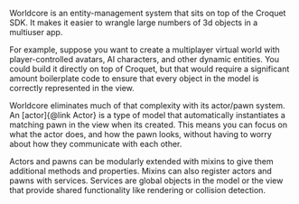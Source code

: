 Worldcore is an entity-management system that sits on top of the Croquet SDK. It makes it easier to wrangle large numbers of 3d objects in a multiuser app.

For example, suppose you want to create a multiplayer virtual world with player-controlled avatars, AI characters, and other dynamic entities. You could build it directly on top of Croquet, but that would require a significant amount boilerplate code to ensure that every object in the model is correctly represented in the view.

Worldcore eliminates much of that complexity with its actor/pawn system. An [actor]{@link Actor} is a type of model that automatically instantiates a matching pawn in the view when its created. This means you can focus on what the actor does, and how the pawn looks, without having to worry about how they communicate with each other.

Actors and pawns can be modularly extended with mixins to give them additional methods and properties. Mixins can also register actors and pawns with services. Services are global objects in the model or the view that provide shared functionality like rendering or collision detection.

